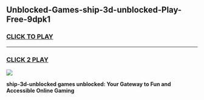 
## Unblocked-Games-ship-3d-unblocked-Play-Free-9dpk1
<h3>
<a href="https://premium76.site?title=ship-3d-unblocked&ref=23A">CLICK TO PLAY</a></h3>
<hr>

<h3>
<a href="https://premium76.site?title=ship-3d-unblocked&ref=23A">CLICK 2 PLAY</a>
  
</h3>

<a href="https://premium76.site?title=ship-3d-unblocked&ref=23A"><img src="https://clearcache.store/games.png"></a>


**ship-3d-unblocked games unblocked: Your Gateway to Fun and Accessible Online Gaming**
